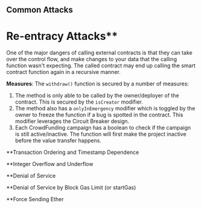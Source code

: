 ## Common Attacks

# Re-entracy Attacks** 
One of the major dangers of calling external contracts is that they can take over the control flow, and make changes to your data that the calling function wasn't expecting. The called contract may end up calling the smart contract function again in a recursive manner.

  **Measures**:
The `withdraw()` function is secured by a number of measures:
   1. The method is only able to be called by the owner/deployer of the contract. This is secured by the `isCreator` modifier.
   2. The method also has a `onlyInEmergency` modifier which is toggled by the owner to freeze the function if a bug is spotted in the contract. This modifier leverages the Circuit Breaker design.
   3. Each CrowdFunding campaign has a boolean to check if the campaign is still active/inactive. The function will first make the project inactive before the value transfer happens. 

**Transaction Ordering and Timestamp Dependence

**Integer Overflow and Underflow

**Denial of Service

**Denial of Service by Block Gas Limit (or startGas)

**Force Sending Ether

